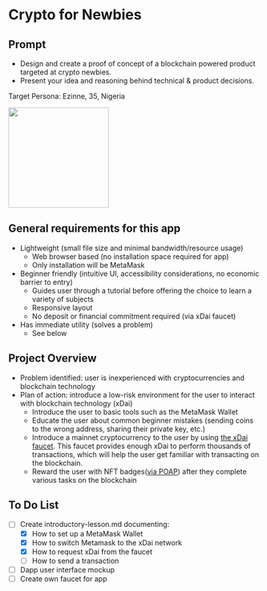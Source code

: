 # Crypto for Newbies

## Prompt
- Design and create a proof of concept of a blockchain powered product targeted at crypto newbies.
- Present your idea and reasoning behind technical & product decisions.

Target Persona: Ezinne, 35, Nigeria

<img src="https://user-images.githubusercontent.com/4076573/118256429-bbeac800-b4ad-11eb-8419-80f5d70c4637.png" height=200px>

## General requirements for this app
- Lightweight (small file size and minimal bandwidth/resource usage)
  - Web browser based (no installation space required for app)
  - Only installation will be MetaMask
- Beginner friendly (intuitive UI, accessibility considerations, no economic barrier to entry)
  - Guides user through a tutorial before offering the choice to learn a variety of subjects
  - Responsive layout
  - No deposit or financial commitment required (via xDai faucet)
- Has immediate utility (solves a problem)
  - See below

## Project Overview

- Problem identified: user is inexperienced with cryptocurrencies and blockchain technology
- Plan of action: introduce a low-risk environment for the user to interact with blockchain technology (xDai)
  - Introduce the user to basic tools such as the MetaMask Wallet
  - Educate the user about common beginner mistakes (sending coins to the wrong address, sharing their private key, etc.)
  - Introduce a mainnet cryptocurrency to the user by using [the xDai faucet](https://blockscout.com/xdai/mainnet/faucet). This faucet provides enough xDai to perform thousands of transactions, which will help the user get familiar with transacting on the blockchain.
  - Reward the user with NFT badges([via POAP](https://www.poap.xyz/)) after they complete various tasks on the blockchain

## To Do List

- [ ] Create introductory-lesson.md documenting:
  - [x] How to set up a MetaMask Wallet
  - [x] How to switch Metamask to the xDai network
  - [x] How to request xDai from the faucet
  - [ ] How to send a transaction
- [ ] Dapp user interface mockup
- [ ] Create own faucet for app
